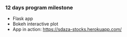 ### 12 days program milestone

- Flask app
- Bokeh interactive plot
- App in action: https://sdaza-stocks.herokuapp.com/